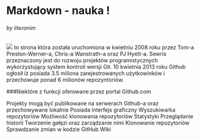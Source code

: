 # Markdown - nauka !
###### by literonim

![](http://upload.wikimedia.org/wikipedia/commons/2/29/GitHub_logo_2013.svg) to strona która została uruchomiona w kwietniu 2008 roku przez Tom-a Preston-Werner-a, Chris-a Wanstrath-a oraz PJ Hyett-a. Sewris przeznaczony jest do rozwoju projektów programistycznych wykorzystujący system kontroli wersji Git.
10 kwietnia 2013 roku Github ogłosił iż posiada 3.5 miliona zarejestrowanych użytkowinków i przechowuje ponad 6 milionów repozyntoriów.

###Niektóre z funkcji oferowane przez portal Github.com

Projekty mogą być publikowane na serwerach Github-a oraz przechowywane lokalnie
Posiada interfejs graficzny
Wyszukiwarka repozytoriów
Możliwość klonowania repozytoriów
Statystyki
Przeglądanie historii
Tworzenie gałęzi oraz zarządzanie nimi
Klonowanie repozytoriów
Sprawdzanie zmian w kodzie
GitHub Wiki
